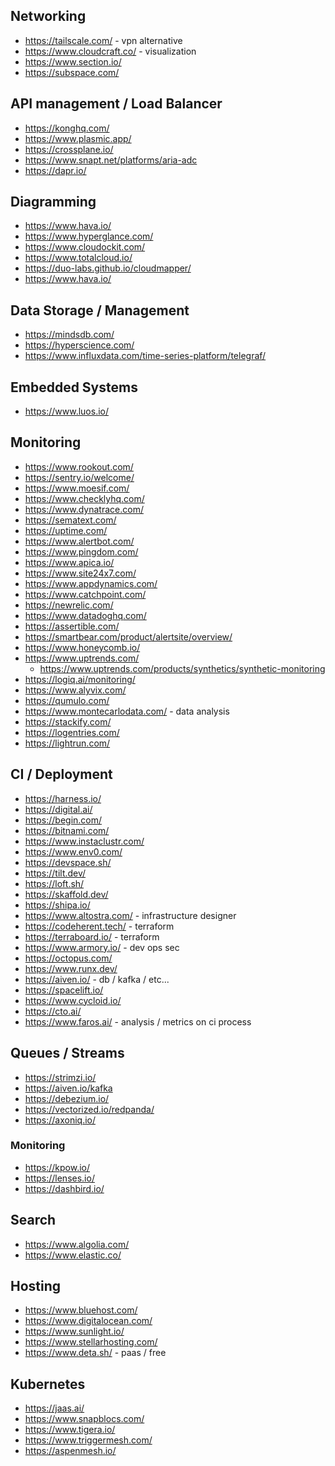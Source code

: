 

## Networking
* https://tailscale.com/ - vpn alternative
* https://www.cloudcraft.co/ - visualization
* https://www.section.io/
* https://subspace.com/

## API management / Load Balancer
* https://konghq.com/
* https://www.plasmic.app/
* https://crossplane.io/
* https://www.snapt.net/platforms/aria-adc
* https://dapr.io/

## Diagramming
* https://www.hava.io/
* https://www.hyperglance.com/
* https://www.cloudockit.com/
* https://www.totalcloud.io/
* https://duo-labs.github.io/cloudmapper/
* https://www.hava.io/

## Data Storage / Management
* https://mindsdb.com/
* https://hyperscience.com/
* https://www.influxdata.com/time-series-platform/telegraf/

## Embedded Systems
* https://www.luos.io/

## Monitoring
* https://www.rookout.com/
* https://sentry.io/welcome/
* https://www.moesif.com/
* https://www.checklyhq.com/
* https://www.dynatrace.com/
* https://sematext.com/
* https://uptime.com/
* https://www.alertbot.com/
* https://www.pingdom.com/
* https://www.apica.io/
* https://www.site24x7.com/
* https://www.appdynamics.com/
* https://www.catchpoint.com/
* https://newrelic.com/
* https://www.datadoghq.com/
* https://assertible.com/
* https://smartbear.com/product/alertsite/overview/
* https://www.honeycomb.io/
* https://www.uptrends.com/
    * https://www.uptrends.com/products/synthetics/synthetic-monitoring
* https://logiq.ai/monitoring/
* https://www.alyvix.com/
* https://qumulo.com/
* https://www.montecarlodata.com/ - data analysis
* https://stackify.com/
* https://logentries.com/
* https://lightrun.com/ 


## CI / Deployment
* https://harness.io/
* https://digital.ai/
* https://begin.com/
* https://bitnami.com/
* https://www.instaclustr.com/
* https://www.env0.com/
* https://devspace.sh/
* https://tilt.dev/
* https://loft.sh/
* https://skaffold.dev/
* https://shipa.io/
* https://www.altostra.com/ - infrastructure designer
* https://codeherent.tech/ - terraform
* https://terraboard.io/ - terraform
* https://www.armory.io/ - dev ops sec
* https://octopus.com/
* https://www.runx.dev/ 
* https://aiven.io/ - db / kafka / etc...
* https://spacelift.io/
* https://www.cycloid.io/
* https://cto.ai/
* https://www.faros.ai/ - analysis / metrics on ci process

## Queues / Streams
* https://strimzi.io/
* https://aiven.io/kafka
* https://debezium.io/
* https://vectorized.io/redpanda/
* https://axoniq.io/

### Monitoring
* https://kpow.io/
* https://lenses.io/
* https://dashbird.io/

## Search
* https://www.algolia.com/
* https://www.elastic.co/

## Hosting
* https://www.bluehost.com/
* https://www.digitalocean.com/
* https://www.sunlight.io/
* https://www.stellarhosting.com/
* https://www.deta.sh/ - paas / free

## Kubernetes
* https://jaas.ai/
* https://www.snapblocs.com/
* https://www.tigera.io/
* https://www.triggermesh.com/
* https://aspenmesh.io/